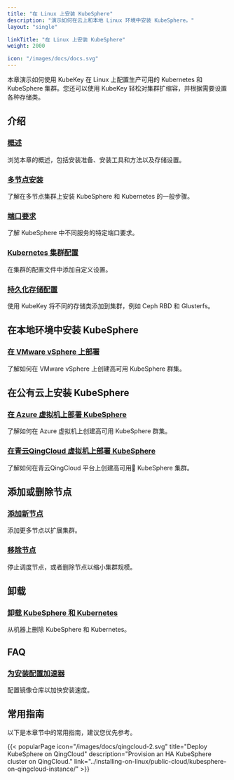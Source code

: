 ```yaml
---
title: "在 Linux 上安装 KubeSphere"
description: "演示如何在云上和本地 Linux 环境中安装 KubeSphere。"
layout: "single"

linkTitle: "在 Linux 上安装 KubeSphere"
weight: 2000

icon: "/images/docs/docs.svg"
---
```


本章演示如何使用 KubeKey 在 Linux 上配置生产可用的 Kubernetes 和 KubeSphere 集群。您还可以使用 KubeKey 轻松对集群扩缩容，并根据需要设置各种存储类。

## 介绍

### [概述](../installing-on-linux/introduction/intro/)

浏览本章的概述，包括安装准备、安装工具和方法以及存储设置。

### [多节点安装](../installing-on-linux/introduction/multioverview/)

了解在多节点集群上安装 KubeSphere 和 Kubernetes 的一般步骤。

### [端口要求](../installing-on-linux/introduction/port-firewall/)

了解 KubeSphere 中不同服务的特定端口要求。
### [Kubernetes 集群配置](../installing-on-linux/introduction/vars/)

在集群的配置文件中添加自定义设置。

### [持久化存储配置](../installing-on-linux/introduction/storage-configuration/)

使用 KubeKey 将不同的存储类添加到集群，例如 Ceph RBD 和 Glusterfs。

## 在本地环境中安装 KubeSphere

### [在 VMware vSphere 上部署](../installing-on-linux/on-premises/install-kubesphere-on-vmware-vsphere/)

了解如何在 VMware vSphere 上创建高可用 KubeSphere 群集。

## 在公有云上安装 KubeSphere

### [在 Azure 虚拟机上部署 KubeSphere](../installing-on-linux/public-cloud/install-ks-on-azure-vms/)

了解如何在 Azure 虚拟机上创建高可用 KubeSphere 群集。

### [在青云QingCloud 虚拟机上部署 KubeSphere](../installing-on-linux/public-cloud/kubesphere-on-qingcloud-instance/)

了解如何在青云QingCloud 平台上创建高可用 KubeSphere 集群。

## 添加或删除节点

### [添加新节点](../installing-on-linux/cluster-operation/add-new-nodes/)

添加更多节点以扩展集群。

### [移除节点](../installing-on-linux/cluster-operation/remove-nodes/)

停止调度节点，或者删除节点以缩小集群规模。

## 卸载

### [卸载 KubeSphere 和 Kubernetes](../installing-on-linux/uninstalling/uninstalling-kubesphere-and-kubernetes/)

从机器上删除 KubeSphere 和 Kubernetes。

## FAQ

### [为安装配置加速器](../installing-on-linux/faq/configure-booster/)

配置镜像仓库以加快安装速度。

## 常用指南

以下是本章节中的常用指南，建议您优先参考。

{{< popularPage icon="/images/docs/qingcloud-2.svg" title="Deploy KubeSphere on QingCloud" description="Provision an HA KubeSphere cluster on QingCloud." link="../installing-on-linux/public-cloud/kubesphere-on-qingcloud-instance/" >}}
